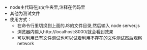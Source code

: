 * node主代码在js文件夹里,注释在代码里
* 其他为测试文件
* 使用方式：
    * 在命令行里切换到上面的JS的文件目录,然后输入 node server.js
    * 浏览器内输入http://localhost:8000/就会看到效果
    * 可以利用已有文件测试也可以试着利用不存在的文件测试然后观察network